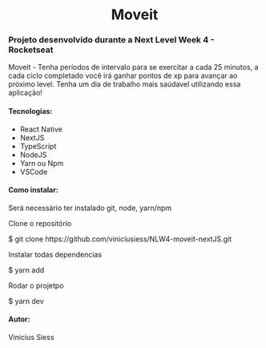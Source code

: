 
<h1 align="center">Moveit</h1>

<h3>Projeto desenvolvido durante a Next Level Week 4 - Rocketseat</h3>

<p>Moveit - Tenha períodos de intervalo para se exercitar a cada 25 minutos, a cada ciclo completado você irá ganhar pontos de xp para avançar ao próximo level. Tenha um dia de trabalho mais saúdavel utilizando essa aplicação!</p>

<h4>Tecnologias:</h4>
<ul>
  <li>React Native</li>
  <li>NextJS</li>
  <li>TypeScript</li>
  <li>NodeJS</li>
  <li>Yarn ou Npm</li>
  <li>VSCode</li>
</ul>

<h4>Como instalar:</h4>
<p>Será necessário ter instalado git, node, yarn/npm</p>

<p>Clone o repositório</p>
$ git clone https://github.com/viniciusiess/NLW4-moveit-nextJS.git

<p>Instalar todas dependencias</p>
$ yarn add

<p>Rodar o projetpo</p>
$ yarn dev

<h4>Autor:</h4>

<p>Vinicius Siess</p>